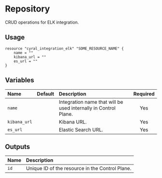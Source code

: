 # Repository

CRUD operations for ELK integration.

## Usage

```hcl
resource "cyral_integration_elk" "SOME_RESOURCE_NAME" {
    name = ""
    kibana_url = ""
    es_url = ""
}
```

## Variables

|  Name         |  Default  |  Description                                                          | Required |
|:--------------|:---------:|:----------------------------------------------------------------------|:--------:|
| `name`        |           | Integration name that will be used internally in Control Plane.       | Yes      |
| `kibana_url`  |           | Kibana URL.                                                           | Yes      |
| `es_url`      |           | Elastic Search URL.                                                   | Yes      |


## Outputs

|  Name        |  Description                                                        |
|:-------------|:--------------------------------------------------------------------|
| `id`         | Unique ID of the resource in the Control Plane.                     |